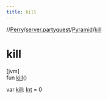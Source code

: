 ```yaml
---
title: kill
---
```

//[Perry](../../../index.html)/[server.partyquest](../index.html)/[Pyramid](index.html)/[kill](kill.html)



# kill



[jvm]\
fun [kill](kill.html)()

var [kill](kill.html): [Int](https://kotlinlang.org/api/latest/jvm/stdlib/kotlin/-int/index.html) = 0




